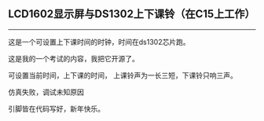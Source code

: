 ## LCD1602显示屏与DS1302上下课铃（在C15上工作）

------
这是一个可设置上下课时间的时钟，时间在ds1302芯片跑。

这是我的一个考试的内容，我把它开源了。

可设置当前时间，上下课的时间， 上课铃声为一长三短，下课铃只响三声。

仿真失败，调试未知原因

引脚皆在代码写好，新年快乐。
